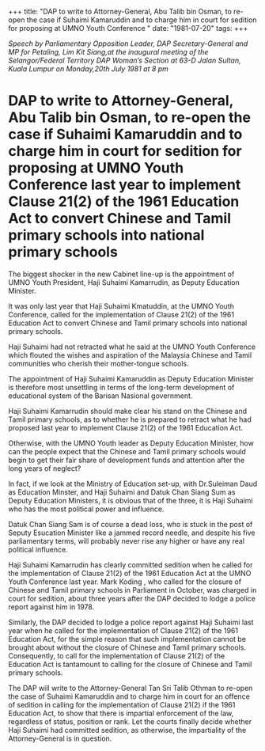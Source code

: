 +++ 
title: "DAP to write to Attorney-General, Abu Talib bin Osman, to re-open the case if Suhaimi Kamaruddin and to charge him in court for sedition for proposing at UMNO Youth Conference "
date: "1981-07-20"
tags:
+++

_Speech by Parliamentary Opposition Leader, DAP Secretary-General and MP for Petaling, Lim Kit Siang,at the inaugural meeting of the Selangor/Federal Territory DAP Woman’s Section at 63-D Jalan Sultan, Kuala Lumpur on Monday,20th July 1981 at 8 pm_

 # DAP to write to Attorney-General, Abu Talib bin Osman, to re-open the case if Suhaimi Kamaruddin and to charge him in court for sedition for proposing at UMNO Youth Conference last year to implement Clause 21(2) of the 1961 Education Act to convert Chinese and Tamil primary schools into national primary schools	

The biggest shocker in the new Cabinet line-up is the appointment of UMNO Youth President, Haji Suhaimi Kamarrudin, as Deputy Education Minister.</u>

It was only last year that Haji Suhaimi Kmatuddin, at the UMNO Youth Conference, called for the implementation of Clause 21(2) of the 1961 Education Act to convert Chinese and Tamil primary schools into national primary schools.

Haji Suhaimi had not retracted what he said at the UMNO Youth Conference which flouted the wishes and aspiration of the Malaysia Chinese and Tamil communities who cherish their mother-tongue schools.

The appointment of Haji Suhaimi Kamaruddin as Deputy Education Minister is therefore most unsettling in terms of the long-term development of educational system of the Barisan Nasional government.

Haji Suhaimi Kamarrudin should make clear his stand on the Chinese and Tamil primary schools, as to whether he is prepared to retract what he had proposed last year to implement Clause 21(2) of the 1961 Education Act.

Otherwise, with the UMNO Youth leader as Deputy Education Minister, how can the people expect that the Chinese and Tamil primary schools would begin to get their fair share of development funds and attention after the long years of neglect?

In fact, if we look at the Ministry of Education set-up, with Dr.Suleiman Daud as Education Minster, and Haji Suhaimi and Datuk Chan Siang Sum as Deputy Education Ministers, it is obvious that of the three, it is Haji Suhaimi who has the most political power and influence.

Datuk Chan Siang Sam is of course a dead loss, who is stuck in the post of Seputy Esucation Minister like a jammed record needle, and despite his five parliamentary terms, will probably never rise any higher or have any real political influence.

Haji Suhaimi Kamarrudin has clearly committed sedition when he called for the implementation of Clause 21(2) of the 1961 Education Act at the UMNO Youth Conference last year. Mark Koding , who called for the closure of Chinese and Tamil primary schools in Parliament in October, was charged in court for sedition, about three years after the DAP decided to lodge a police report against him in 1978.

Similarly, the DAP decided to lodge a police report against Haji Suhaimi last year when he called for the implementation of Clause 21(2) of the 1961 Education Act, for the simple reason that such implementation cannot be brought about without the closure of Chinese and Tamil primary schools. Consequently, to call for the implementation of Clause 21(2) of the Education Act is tantamount to calling for the closure of Chinese and Tamil primary schools.

The DAP will write to the Attorney-General Tan Sri Talib Othman to re-open the case of Suhaimi Kamaruddin and to charge him in court for an offence of sedition in calling for the implementation of Clause 21(2) if the 1961 Education  Act, to show that there is impartial enforcement of the law, regardless of status, position or rank. Let the courts finally decide whether Haji Suhaimi had committed sedition, as otherwise, the impartiality of the Attorney-General is in question.
 
